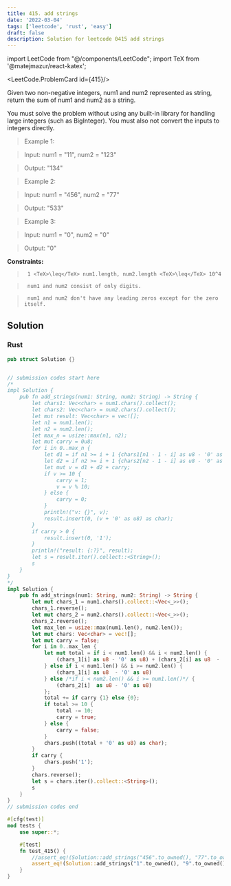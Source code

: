 ```yaml
---
title: 415. add strings
date: '2022-03-04'
tags: ['leetcode', 'rust', 'easy']
draft: false
description: Solution for leetcode 0415 add strings
---
```

import LeetCode from "@/components/LeetCode";
import TeX from '@matejmazur/react-katex';

<LeetCode.ProblemCard id={415}/>
 

  Given two non-negative integers, num1 and num2 represented as string, return the sum of num1 and num2 as a string.

  You must solve the problem without using any built-in library for handling large integers (such as BigInteger). You must also not convert the inputs to integers directly.

   

 >   Example 1:

  

 >   Input: num1 <TeX>=</TeX> "11", num2 <TeX>=</TeX> "123"

 >   Output: "134"

  

 >   Example 2:

  

 >   Input: num1 <TeX>=</TeX> "456", num2 <TeX>=</TeX> "77"

 >   Output: "533"

  

 >   Example 3:

  

 >   Input: num1 <TeX>=</TeX> "0", num2 <TeX>=</TeX> "0"

 >   Output: "0"

  

   

  **Constraints:**

  

 >   	1 <TeX>\leq</TeX> num1.length, num2.length <TeX>\leq</TeX> 10^4

 >   	num1 and num2 consist of only digits.

 >   	num1 and num2 don't have any leading zeros except for the zero itself.


## Solution
### Rust
```rust
pub struct Solution {}


// submission codes start here
/*
impl Solution {
    pub fn add_strings(num1: String, num2: String) -> String {
        let chars1: Vec<char> = num1.chars().collect();
        let chars2: Vec<char> = num2.chars().collect();
        let mut result: Vec<char> = vec![];
        let n1 = num1.len();
        let n2 = num2.len();
        let max_n = usize::max(n1, n2);
        let mut carry = 0u8;
        for i in 0..max_n {
            let d1 = if n1 >= i + 1 {chars1[n1 - 1 - i] as u8 - '0' as u8} else {0};
            let d2 = if n2 >= i + 1 {chars2[n2 - 1 - i] as u8 - '0' as u8} else {0};
            let mut v = d1 + d2 + carry;
            if v >= 10 {
                carry = 1;
                v = v % 10;
            } else {
                carry = 0;
            }
            println!("v: {}", v);
            result.insert(0, (v + '0' as u8) as char);
        }
        if carry > 0 {
            result.insert(0, '1');
        }
        println!("result: {:?}", result);
        let s = result.iter().collect::<String>();
        s
    }
}
*/
impl Solution {
    pub fn add_strings(num1: String, num2: String) -> String {
        let mut chars_1 = num1.chars().collect::<Vec<_>>();
        chars_1.reverse();
        let mut chars_2 = num2.chars().collect::<Vec<_>>();
        chars_2.reverse();
        let max_len = usize::max(num1.len(), num2.len());
        let mut chars: Vec<char> = vec![];
        let mut carry = false;
        for i in 0..max_len {
            let mut total = if i < num1.len() && i < num2.len() {
                (chars_1[i] as u8 - '0' as u8) + (chars_2[i] as u8  - '0' as u8)
            } else if i < num1.len() && i >= num2.len() {
                (chars_1[i] as u8  - '0' as u8)
            } else /*if i < num2.len() && i >= num1.len()*/ {
                (chars_2[i]  as u8 - '0' as u8)
            };
            total += if carry {1} else {0};
            if total >= 10 {
                total -= 10;
                carry = true;
            } else {
                carry = false;
            }
            chars.push((total + '0' as u8) as char);            
        }
        if carry {
            chars.push('1');
        }
        chars.reverse();
        let s = chars.iter().collect::<String>();
        s
    }
}
// submission codes end

#[cfg(test)]
mod tests {
    use super::*;

    #[test]
    fn test_415() {
        //assert_eq!(Solution::add_strings("456".to_owned(), "77".to_owned()), "533".to_owned());
        assert_eq!(Solution::add_strings("1".to_owned(), "9".to_owned()), "10".to_owned());
    }
}

```
